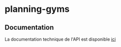 # planning-gyms

## Documentation
La documentation technique de l'API est disponible [ici](https://aboubakardiakite.github.io/planning-gyms/index.html)



